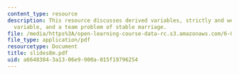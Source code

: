 ```yaml
---
content_type: resource
description: This resource discusses derived variables, strictly and weakly decreasing
  variable, and a team problem of stable marriage.
file: /media/https%3A/open-learning-course-data-rc.s3.amazonaws.com/6-042j-mathematics-for-computer-science-fall-2005/a66483843a1306e9900a015f19796254_slides8m.pdf
file_type: application/pdf
resourcetype: Document
title: slides8m.pdf
uid: a6648384-3a13-06e9-900a-015f19796254
---
```

